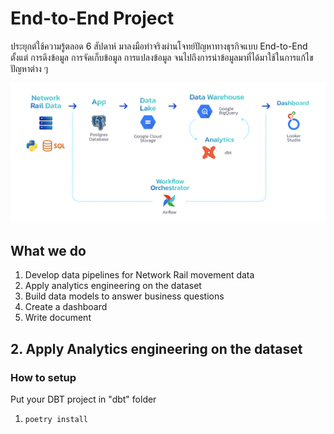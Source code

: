 # End-to-End Project

ประยุกต์ใช้ความรู้ตลอด 6 สัปดาห์ มาลงมือทำจริงผ่านโจทย์ปัญหาทางธุรกิจแบบ End-to-End ตั้งแต่
การดึงข้อมูล การจัดเก็บข้อมูล การแปลงข้อมูล จนไปถึงการนำข้อมูลมาที่ได้มาใช้ในการแก้ไขปัญหาต่าง ๆ

![End-to-End Project](../docs/img/skooldio-data-engineering-bootcamp-end-to-end-project.png)

## What we do

1. Develop data pipelines for Network Rail movement data
2. Apply analytics engineering on the dataset
3. Build data models to answer business questions
4. Create a dashboard 
5. Write document

## 2. Apply Analytics engineering on the dataset

### How to setup

Put your DBT project in "dbt" folder
1. ```poetry install```